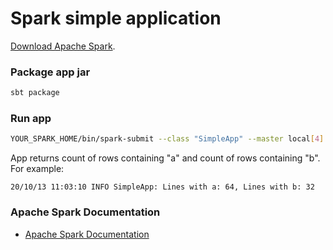 # Spark simple application

[Download Apache Spark].

### Package app jar
``` sh
sbt package
```

### Run app
``` sh
YOUR_SPARK_HOME/bin/spark-submit --class "SimpleApp" --master local[4] SPARK_EXAMPLE_PROJECT_DIR/target/scala-2.12/spark-example_2.12-0.1.jar FILE_ABSOLUTE_PATH
```
App returns count of rows containing "a" and count of rows containing "b".
For example:
```
20/10/13 11:03:10 INFO SimpleApp: Lines with a: 64, Lines with b: 32
```

### Apache Spark Documentation
- [Apache Spark Documentation]

[Download Apache Spark]: https://spark.apache.org/downloads.html
[Apache Spark Documentation]: https://spark.apache.org/docs/latest/quick-start.html
